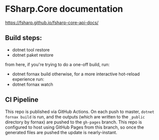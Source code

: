 # FSharp.Core documentation

https://fsharp.github.io/fsharp-core-api-docs/

## Build steps:

* dotnet tool restore
* dotnet paket restore

from here, if you're trying to do a one-off build, run:
* dotnet fornax build
otherwise, for a more interactive hot-reload experience run:
* dotnet fornax watch

## CI Pipeline

This repo is published via GitHub Actions. On each push to master, `dotnet fornax build` is run, and the outputs (which are written to the `_public` directory by fornax) are pushed to the `gh-pages` branch. This repo is configured to host using GitHub Pages from this branch, so once the generated files are pushed the update is nearly-instant.
